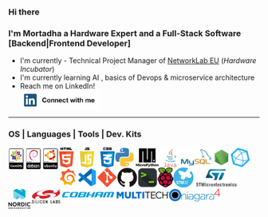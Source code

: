 ### Hi there

<!--
**MortadhaDAHMANI/MortadhaDahmani** is a ✨ _special_ ✨ repository because its `README.md` (this file) appears on your GitHub profile.

Here are some ideas to get you started:

- I'm currently working on ...
- I'm currently learning ...
- I'm looking to collaborate on ...
- I'm looking for help with ...
- Ask me about ...
- How to reach me: ...
- Pronouns: ...
- Fun fact: ...
-->


### I'm Mortadha a Hardware Expert and a Full-Stack Software [Backend|Frontend Developer]
- I'm currently - Technical Project Manager of <a align="center" href="https://www.network-lab.eu/">NetworkLab EU</a> (_Hardware Incubator_)
- I'm currently learning AI , basics of Devops & microservice architecture 
- Reach me on LinkedIn! <a align="center" href="https://www.linkedin.com/in/mortadhadahmani/"><br><img align="center" alt="LinkedIn" height="40px"  src="https://github.com/MortadhaDAHMANI/MortadhaDahmani/blob/main/in2.jpg" /></a>

--------------------------------------------------------------------------------------------------------------- 
### OS | Languages | Tools | Dev. Kits

<center>
  <link rel="stylesheet" href="https://cdnjs.cloudflare.com/ajax/libs/font-awesome/6.5.2/css/all.min.css">
  <i class="fa-solid fa-gear"></i>
  
  <img align="left" alt="OS"  height="45px" src="https://github.com/MortadhaDAHMANI/MortadhaDahmani/blob/main/centos-debian-ubuntu.png" />
  
  <img align="left" alt="HTML5 | JavaScript | CSS3"  height="40px" src="https://github.com/MortadhaDAHMANI/MortadhaDahmani/blob/main/js.png" />
  <img align="left" alt="Python" height="40px" src="https://github.com/MortadhaDAHMANI/MortadhaDahmani/blob/main/python.png" />
  <img align="left" alt="MicroPython" height="40px" src="https://github.com/MortadhaDAHMANI/MortadhaDahmani/blob/main/upython.png" />
  <img align="left" alt="Java" height="40px" src="https://github.com/MortadhaDAHMANI/MortadhaDahmani/blob/main/java.png" />
  <img align="left" alt="MySQL" height="40px" src="https://github.com/MortadhaDAHMANI/MortadhaDahmani/blob/main/mysql.png" />
  <img align="left" alt="NodeJS" height="40px" src="https://github.com/MortadhaDAHMANI/MortadhaDahmani/blob/main/nodejs.png" />
  <img align="left" alt="InfluxDB" height="40px" src="https://github.com/MortadhaDAHMANI/MortadhaDahmani/blob/main/influxdb.png" />
  <img align="left" alt="Grafana" height="40px" src="https://github.com/MortadhaDAHMANI/MortadhaDahmani/blob/main/grafana.png" />
  
  <img align="left" alt="Visual Studio Code" height="40px" src="https://github.com/MortadhaDAHMANI/MortadhaDahmani/blob/main/vscode.png" />
  <img align="left" alt="Git" height="40px" src="https://github.com/MortadhaDAHMANI/MortadhaDahmani/blob/main/git.png" />
  <img align="left" alt="GitHub" height="40px" src="https://github.com/MortadhaDAHMANI/MortadhaDahmani/blob/main/github.png" />
  <img align="left" alt="Terminal" height="40px" src="https://github.com/MortadhaDAHMANI/MortadhaDahmani/blob/main/term.png" />
  
  <img align="left" alt="Pi" height="40px" src="https://github.com/MortadhaDAHMANI/MortadhaDahmani/blob/main/pi.png" />
  
  <img align="left" alt="STM32" height="40px" src="https://github.com/MortadhaDAHMANI/MortadhaDahmani/blob/main/stm32.png" />
  <img align="left" alt="ST" height="43px" src="https://github.com/MortadhaDAHMANI/MortadhaDahmani/blob/main/st2.jpeg" />
  <img align="left" alt="Nordic" height="40px" src="https://github.com/MortadhaDAHMANI/MortadhaDahmani/blob/main/nordic.png" />
  <img align="left" alt="SiliconLab" height="30px" src="https://github.com/MortadhaDAHMANI/MortadhaDahmani/blob/main/si.png" />
  
  <img align="left" alt="Cobham" height="25px" src="https://github.com/MortadhaDAHMANI/MortadhaDahmani/blob/main/cobham.png" />
  <img align="left" alt="Multitech" height="25px" src="https://github.com/MortadhaDAHMANI/MortadhaDahmani/blob/main/mul.png" />
  <img align="left" alt="Multitech" height="25px" src="https://github.com/MortadhaDAHMANI/MortadhaDahmani/blob/main/niagara.png" />
  </center>
<!--
---------------------------------------------------------------------------------------------------------------
### Connect with me:

[![website](./img/globe-light.svg)](https://codestackr.com#gh-light-mode-only)
[![website](./img/globe-dark.svg)](https://codestackr.com#gh-dark-mode-only)
&nbsp;&nbsp;
[![website](./img/youtube-light.svg)](https://youtube.com/codestackr#gh-light-mode-only)
[![website](./img/youtube-dark.svg)](https://youtube.com/codestackr#gh-dark-mode-only)
&nbsp;&nbsp;
[![website](./img/twitter-light.svg)](https://twitter.com/codestackr#gh-light-mode-only)
[![website](./img/twitter-dark.svg)](https://twitter.com/codestackr#gh-dark-mode-only)
&nbsp;&nbsp;
[![website](./img/linkedin-light.svg)](https://linkedin.com/in/codeSTACKr#gh-light-mode-only)
[![website](./img/linkedin-dark.svg)](https://linkedin.com/in/codeSTACKr#gh-dark-mode-only)
&nbsp;&nbsp;
[![website](./img/instagram-light.svg)](https://instagram.com/codeSTACKr#gh-light-mode-only)
[![website](./img/instagram-dark.svg)](https://instagram.com/codeSTACKr#gh-dark-mode-only)

[<img align="center" alt="codeSTACKr | email"  src="https://upload.wikimedia.org/wikipedia/commons/2/2e/Gmail_2020.png" width="40px" height ="auto" />](mailto:hamedbenida@etudiant-fst.utm.tn?subject=[GitHub]) 
-->
